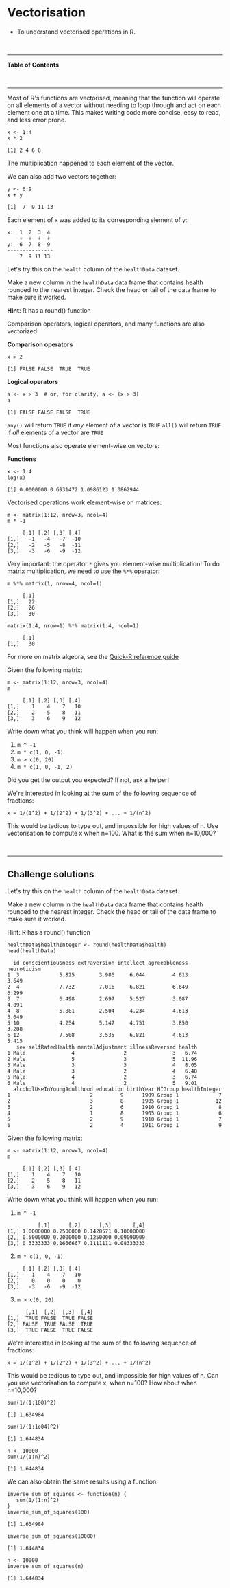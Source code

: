 


# Vectorisation



<!--sec data-title="Learning Objective" data-id="obj" data-show=true data-collapse=false ces-->

* To understand vectorised operations in R.

<!--endsec-->

<br>

---

**Table of Contents**

<!-- toc -->

<br>

---

Most of R's functions are vectorised, meaning that the function will
operate on all elements of a vector without needing to loop through
and act on each element one at a time. This makes writing code more
concise, easy to read, and less error prone.



~~~sourcecode
x <- 1:4
x * 2
~~~



~~~output
[1] 2 4 6 8

~~~

The multiplication happened to each element of the vector.

We can also add two vectors together:


~~~sourcecode
y <- 6:9
x + y
~~~



~~~output
[1]  7  9 11 13

~~~

Each element of `x` was added to its corresponding element of `y`:


~~~sourcecode
x:  1  2  3  4
    +  +  +  +
y:  6  7  8  9
---------------
    7  9 11 13
~~~


<!--sec data-title="Challenge 1" data-id="ch1" data-show=true data-collapse=false ces-->

Let's try this on the `health` column of the `healthData` dataset.

Make a new column in the `healthData` data frame that contains health rounded to the nearest integer. Check the head or tail of the data frame to make sure it worked.

**Hint**: R has a round() function

<!--endsec-->

Comparison operators, logical operators, and many functions are also
vectorized:


**Comparison operators**


~~~sourcecode
x > 2
~~~



~~~output
[1] FALSE FALSE  TRUE  TRUE

~~~

**Logical operators** 

~~~sourcecode
a <- x > 3  # or, for clarity, a <- (x > 3)
a
~~~



~~~output
[1] FALSE FALSE FALSE  TRUE

~~~

<!--sec data-title="Tip: Some useful functions forlogical vectors" data-id="tip1" data-show=true data-collapse=true ces-->

`any()` will return `TRUE` if *any* element of a vector is `TRUE` `all()` will return `TRUE` if *all* elements of a vector are `TRUE`

<!--endsec-->

Most functions also operate element-wise on vectors:

**Functions**

~~~sourcecode
x <- 1:4
log(x)
~~~



~~~output
[1] 0.0000000 0.6931472 1.0986123 1.3862944

~~~

Vectorised operations work element-wise on matrices:


~~~sourcecode
m <- matrix(1:12, nrow=3, ncol=4)
m * -1  
~~~



~~~output
     [,1] [,2] [,3] [,4]
[1,]   -1   -4   -7  -10
[2,]   -2   -5   -8  -11
[3,]   -3   -6   -9  -12

~~~
 
<!--sec data-title="Tip: Element-wise vs. matrix multiplication" data-id="tip2" data-show=true data-collapse=true ces-->

Very important: the operator `*` gives you element-wise multiplication!
To do matrix multiplication, we need to use the `%*%` operator:
 

~~~sourcecode
m %*% matrix(1, nrow=4, ncol=1)
~~~



~~~output
     [,1]
[1,]   22
[2,]   26
[3,]   30

~~~



~~~sourcecode
matrix(1:4, nrow=1) %*% matrix(1:4, ncol=1)
~~~



~~~output
     [,1]
[1,]   30

~~~

For more on matrix algebra, see the [Quick-R reference guide](http://www.statmethods.net/advstats/matrix.html)

<!--endsec-->

<!--sec data-title="Challenge 2" data-id="ch2" data-show=true data-collapse=false ces-->

Given the following matrix:


~~~sourcecode
m <- matrix(1:12, nrow=3, ncol=4)
m
~~~



~~~output
     [,1] [,2] [,3] [,4]
[1,]    1    4    7   10
[2,]    2    5    8   11
[3,]    3    6    9   12

~~~

Write down what you think will happen when you run:

1. `m ^ -1`
2. `m * c(1, 0, -1)`
3. `m > c(0, 20)`
4. `m * c(1, 0, -1, 2)`

Did you get the output you expected? If not, ask a helper!

<!--endsec-->

<!--sec data-title="Challenge 3" data-id="ch3" data-show=true data-collapse=false ces-->

We're interested in looking at the sum of the following sequence of fractions:


~~~sourcecode
x = 1/(1^2) + 1/(2^2) + 1/(3^2) + ... + 1/(n^2)
~~~

This would be tedious to type out, and impossible for high values of
n.  Use vectorisation to compute x when n=100. What is the sum when n=10,000?

<!--endsec-->

<br>

---

## Challenge solutions

<!--sec data-title="Solution to Challenge 1" data-id="ch1sol" data-show=true data-collapse=true ces-->

Let's try this on the `health` column of the `healthData` dataset.

Make a new column in the `healthData` data frame that contains health rounded to the nearest integer. Check the head or tail of the data frame to make sure it worked.

Hint: R has a round() function


~~~sourcecode
healthData$healthInteger <- round(healthData$health)
head(healthData)
~~~



~~~output
  id conscientiousness extraversion intellect agreeableness neuroticism
1  3             5.825        3.986     6.044         4.613       3.649
2  4             7.732        7.016     6.821         6.649       6.299
3  7             6.498        2.697     5.527         3.087       4.091
4  8             5.881        2.504     4.234         4.613       3.649
5 10             4.254        5.147     4.751         3.850       3.208
6 12             7.508        3.535     6.821         4.613       5.415
   sex selfRatedHealth mentalAdjustment illnessReversed health
1 Male               4                2               3   6.74
2 Male               5                3               5  11.96
3 Male               3                3               4   8.05
4 Male               3                2               4   6.48
5 Male               4                2               3   6.74
6 Male               4                2               5   9.01
  alcoholUseInYoungAdulthood education birthYear HIGroup healthInteger
1                          2         9      1909 Group 1             7
2                          3         8      1905 Group 1            12
3                          2         6      1910 Group 1             8
4                          1         8      1905 Group 1             6
5                          2         9      1910 Group 1             7
6                          2         4      1911 Group 1             9

~~~

<!--endsec-->

<!--sec data-title="Solution to Challenge 2" data-id="ch2sol" data-show=true data-collapse=true ces-->

Given the following matrix:


~~~sourcecode
m <- matrix(1:12, nrow=3, ncol=4)
m
~~~



~~~output
     [,1] [,2] [,3] [,4]
[1,]    1    4    7   10
[2,]    2    5    8   11
[3,]    3    6    9   12

~~~

Write down what you think will happen when you run:

1. `m ^ -1`


~~~output
          [,1]      [,2]      [,3]       [,4]
[1,] 1.0000000 0.2500000 0.1428571 0.10000000
[2,] 0.5000000 0.2000000 0.1250000 0.09090909
[3,] 0.3333333 0.1666667 0.1111111 0.08333333

~~~

2. `m * c(1, 0, -1)`


~~~output
     [,1] [,2] [,3] [,4]
[1,]    1    4    7   10
[2,]    0    0    0    0
[3,]   -3   -6   -9  -12

~~~

3. `m > c(0, 20)`


~~~output
      [,1]  [,2]  [,3]  [,4]
[1,]  TRUE FALSE  TRUE FALSE
[2,] FALSE  TRUE FALSE  TRUE
[3,]  TRUE FALSE  TRUE FALSE

~~~

<!--endsec-->

<!--sec data-title="Solution to Challenge 3" data-id="ch3sol" data-show=true data-collapse=true ces-->

We're interested in looking at the sum of the following sequence of fractions:


~~~sourcecode
x = 1/(1^2) + 1/(2^2) + 1/(3^2) + ... + 1/(n^2)
~~~

This would be tedious to type out, and impossible for high values of n. Can you use vectorisation to compute x, when n=100? How about when n=10,000?


~~~sourcecode
sum(1/(1:100)^2)
~~~



~~~output
[1] 1.634984

~~~



~~~sourcecode
sum(1/(1:1e04)^2)
~~~



~~~output
[1] 1.644834

~~~



~~~sourcecode
n <- 10000
sum(1/(1:n)^2)
~~~



~~~output
[1] 1.644834

~~~

We can also obtain the same results using a function:

~~~sourcecode
inverse_sum_of_squares <- function(n) {
   sum(1/(1:n)^2)
}
inverse_sum_of_squares(100)
~~~



~~~output
[1] 1.634984

~~~



~~~sourcecode
inverse_sum_of_squares(10000)
~~~



~~~output
[1] 1.644834

~~~



~~~sourcecode
n <- 10000
inverse_sum_of_squares(n)
~~~



~~~output
[1] 1.644834

~~~

<!--endsec-->
